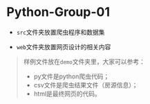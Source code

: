 # Python-Group-01

+ `src`文件夹放置爬虫程序和数据集

+ `web`文件夹放置网页设计的相关内容

> 样例文件放在`demo`文件夹里，大家可以参考：
> - py文件是python爬虫代码；
> - csv文件是爬虫结果文件（房源信息）；
> - html是最终网页的代码。

